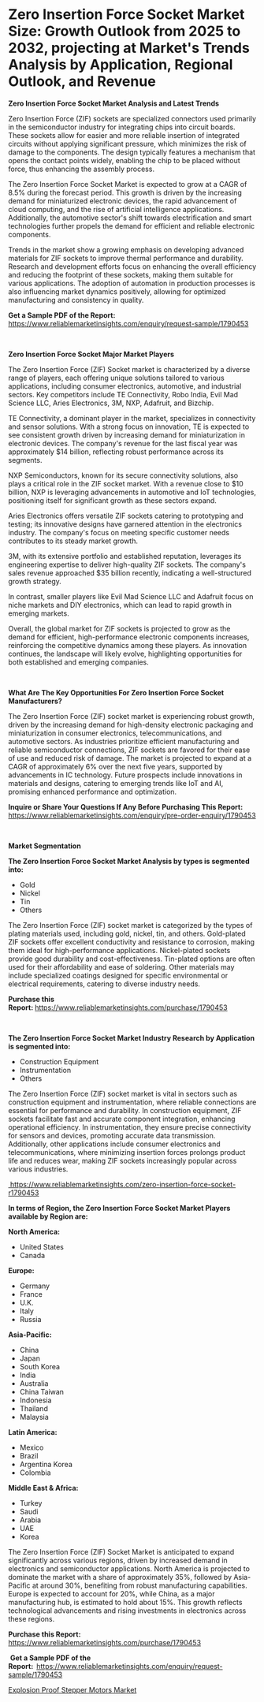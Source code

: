 <p><h1>Zero Insertion Force Socket Market Size: Growth Outlook from 2025 to 2032, projecting at Market's Trends Analysis by Application, Regional Outlook, and Revenue</h1></p><p><strong>Zero Insertion Force Socket Market Analysis and Latest Trends</strong></p>
<p><p>Zero Insertion Force (ZIF) sockets are specialized connectors used primarily in the semiconductor industry for integrating chips into circuit boards. These sockets allow for easier and more reliable insertion of integrated circuits without applying significant pressure, which minimizes the risk of damage to the components. The design typically features a mechanism that opens the contact points widely, enabling the chip to be placed without force, thus enhancing the assembly process.</p><p>The Zero Insertion Force Socket Market is expected to grow at a CAGR of 8.5% during the forecast period. This growth is driven by the increasing demand for miniaturized electronic devices, the rapid advancement of cloud computing, and the rise of artificial intelligence applications. Additionally, the automotive sector's shift towards electrification and smart technologies further propels the demand for efficient and reliable electronic components. </p><p>Trends in the market show a growing emphasis on developing advanced materials for ZIF sockets to improve thermal performance and durability. Research and development efforts focus on enhancing the overall efficiency and reducing the footprint of these sockets, making them suitable for various applications. The adoption of automation in production processes is also influencing market dynamics positively, allowing for optimized manufacturing and consistency in quality.</p></p>
<p><strong>Get a Sample PDF of the Report:&nbsp;</strong> <a href="https://www.reliablemarketinsights.com/enquiry/request-sample/1790453?utm_campaign=2467&utm_medium=2&utm_source=Github&utm_content=ia&utm_term=11022025&utm_id=zero-insertion-force-socket">https://www.reliablemarketinsights.com/enquiry/request-sample/1790453</a></p>
<p>&nbsp;</p>
<p><strong>Zero Insertion Force Socket Major Market Players</strong></p>
<p><p>The Zero Insertion Force (ZIF) Socket market is characterized by a diverse range of players, each offering unique solutions tailored to various applications, including consumer electronics, automotive, and industrial sectors. Key competitors include TE Connectivity, Robo India, Evil Mad Science LLC, Aries Electronics, 3M, NXP, Adafruit, and Bizchip.</p><p>TE Connectivity, a dominant player in the market, specializes in connectivity and sensor solutions. With a strong focus on innovation, TE is expected to see consistent growth driven by increasing demand for miniaturization in electronic devices. The company's revenue for the last fiscal year was approximately $14 billion, reflecting robust performance across its segments.</p><p>NXP Semiconductors, known for its secure connectivity solutions, also plays a critical role in the ZIF socket market. With a revenue close to $10 billion, NXP is leveraging advancements in automotive and IoT technologies, positioning itself for significant growth as these sectors expand.</p><p>Aries Electronics offers versatile ZIF sockets catering to prototyping and testing; its innovative designs have garnered attention in the electronics industry. The company's focus on meeting specific customer needs contributes to its steady market growth.</p><p>3M, with its extensive portfolio and established reputation, leverages its engineering expertise to deliver high-quality ZIF sockets. The company's sales revenue approached $35 billion recently, indicating a well-structured growth strategy.</p><p>In contrast, smaller players like Evil Mad Science LLC and Adafruit focus on niche markets and DIY electronics, which can lead to rapid growth in emerging markets.</p><p>Overall, the global market for ZIF sockets is projected to grow as the demand for efficient, high-performance electronic components increases, reinforcing the competitive dynamics among these players. As innovation continues, the landscape will likely evolve, highlighting opportunities for both established and emerging companies.</p></p>
<p>&nbsp;</p>
<p><strong>What Are The Key Opportunities For Zero Insertion Force Socket Manufacturers?</strong></p>
<p><p>The Zero Insertion Force (ZIF) socket market is experiencing robust growth, driven by the increasing demand for high-density electronic packaging and miniaturization in consumer electronics, telecommunications, and automotive sectors. As industries prioritize efficient manufacturing and reliable semiconductor connections, ZIF sockets are favored for their ease of use and reduced risk of damage. The market is projected to expand at a CAGR of approximately 6% over the next five years, supported by advancements in IC technology. Future prospects include innovations in materials and designs, catering to emerging trends like IoT and AI, promising enhanced performance and optimization.</p></p>
<p><strong>Inquire or Share Your Questions If Any Before Purchasing This Report:</strong> <a href="https://www.reliablemarketinsights.com/enquiry/pre-order-enquiry/1790453?utm_campaign=2467&utm_medium=2&utm_source=Github&utm_content=ia&utm_term=11022025&utm_id=zero-insertion-force-socket">https://www.reliablemarketinsights.com/enquiry/pre-order-enquiry/1790453</a></p>
<p>&nbsp;</p>
<p><strong>Market Segmentation</strong></p>
<p><strong>The Zero Insertion Force Socket Market Analysis by types is segmented into:</strong></p>
<p><ul><li>Gold</li><li>Nickel</li><li>Tin</li><li>Others</li></ul></p>
<p><p>The Zero Insertion Force (ZIF) socket market is categorized by the types of plating materials used, including gold, nickel, tin, and others. Gold-plated ZIF sockets offer excellent conductivity and resistance to corrosion, making them ideal for high-performance applications. Nickel-plated sockets provide good durability and cost-effectiveness. Tin-plated options are often used for their affordability and ease of soldering. Other materials may include specialized coatings designed for specific environmental or electrical requirements, catering to diverse industry needs.</p></p>
<p><strong>Purchase this Report:&nbsp;</strong><a href="https://www.reliablemarketinsights.com/purchase/1790453?utm_campaign=2467&utm_medium=2&utm_source=Github&utm_content=ia&utm_term=11022025&utm_id=zero-insertion-force-socket">https://www.reliablemarketinsights.com/purchase/1790453</a></p>
<p>&nbsp;</p>
<p><strong>The Zero Insertion Force Socket Market Industry Research by Application is segmented into:</strong></p>
<p><ul><li>Construction Equipment</li><li>Instrumentation</li><li>Others</li></ul></p>
<p><p>The Zero Insertion Force (ZIF) socket market is vital in sectors such as construction equipment and instrumentation, where reliable connections are essential for performance and durability. In construction equipment, ZIF sockets facilitate fast and accurate component integration, enhancing operational efficiency. In instrumentation, they ensure precise connectivity for sensors and devices, promoting accurate data transmission. Additionally, other applications include consumer electronics and telecommunications, where minimizing insertion forces prolongs product life and reduces wear, making ZIF sockets increasingly popular across various industries.</p></p>
<p><a href="https://www.reliablemarketinsights.com/zero-insertion-force-socket-r1790453?utm_campaign=2467&utm_medium=2&utm_source=Github&utm_content=ia&utm_term=11022025&utm_id=zero-insertion-force-socket">&nbsp;https://www.reliablemarketinsights.com/zero-insertion-force-socket-r1790453</a></p>
<p><strong>In terms of Region, the Zero Insertion Force Socket Market Players available by Region are:</strong></p>
<p>
    <p> <strong> North America: </strong>
        <ul>
            <li>United States</li>
            <li>Canada</li>
        </ul>
        </p> 
    <p> <strong> Europe: </strong>
        <ul>
            <li>Germany</li>
            <li>France</li>
            <li>U.K.</li>
            <li>Italy</li>
            <li>Russia</li>
        </ul>
        </p> 
    <p> <strong> Asia-Pacific: </strong>
        <ul>
            <li>China</li>
            <li>Japan</li>
            <li>South Korea</li>
            <li>India</li>
            <li>Australia</li>
            <li>China Taiwan</li>
            <li>Indonesia</li>
            <li>Thailand</li>
            <li>Malaysia</li>
        </ul>
        </p> 
    <p> <strong> Latin America: </strong>
        <ul>
            <li>Mexico</li>
            <li>Brazil</li>
            <li>Argentina Korea</li>
            <li>Colombia</li>
        </ul>
        </p> 
    <p> <strong> Middle East & Africa: </strong>
        <ul>
            <li>Turkey</li>
            <li>Saudi</li>
            <li>Arabia</li>
            <li>UAE</li>
            <li>Korea</li>
        </ul>
    </p>
    </p>
<p><p>The Zero Insertion Force (ZIF) Socket Market is anticipated to expand significantly across various regions, driven by increased demand in electronics and semiconductor applications. North America is projected to dominate the market with a share of approximately 35%, followed by Asia-Pacific at around 30%, benefiting from robust manufacturing capabilities. Europe is expected to account for 20%, while China, as a major manufacturing hub, is estimated to hold about 15%. This growth reflects technological advancements and rising investments in electronics across these regions.</p></p>
<p><strong>Purchase this Report: </strong><a href="https://www.reliablemarketinsights.com/purchase/1790453?utm_campaign=2467&utm_medium=2&utm_source=Github&utm_content=ia&utm_term=11022025&utm_id=zero-insertion-force-socket">https://www.reliablemarketinsights.com/purchase/1790453</a></p>
<p>&nbsp;<strong>Get a Sample PDF of the Report:&nbsp;&nbsp;</strong><a href="https://www.reliablemarketinsights.com/enquiry/request-sample/1790453?utm_campaign=2467&utm_medium=2&utm_source=Github&utm_content=ia&utm_term=11022025&utm_id=zero-insertion-force-socket">https://www.reliablemarketinsights.com/enquiry/request-sample/1790453</a></p>
<p><strong></strong></p>
<p><p><a href="https://github.com/jamastodola515/Market-Research-Report-List-1/blob/main/explosion-proof-stepper-motors-market.md?utm_campaign=2467&utm_medium=2&utm_source=Github&utm_content=ia&utm_term=11022025&utm_id=zero-insertion-force-socket">Explosion Proof Stepper Motors Market</a></p></p>
